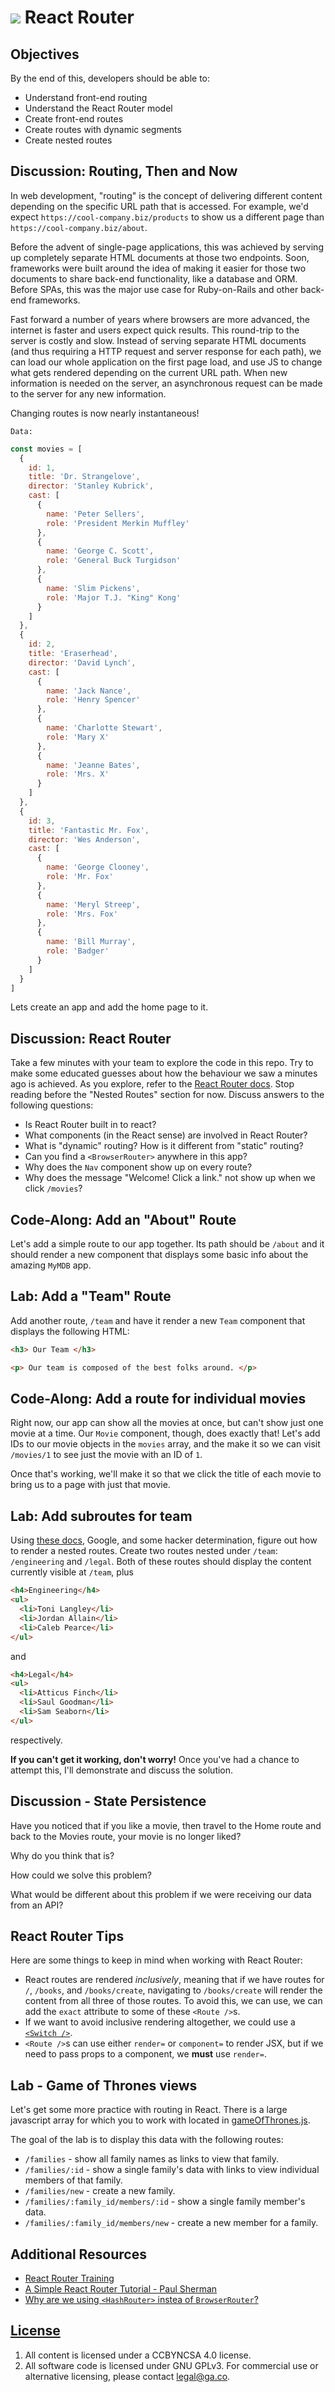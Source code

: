 
# ![](https://ga-dash.s3.amazonaws.com/production/assets/logo-9f88ae6c9c3871690e33280fcf557f33.png) React Router

## Objectives

By the end of this, developers should be able to:

- Understand front-end routing
- Understand the React Router model
- Create front-end routes
- Create routes with dynamic segments
- Create nested routes

## Discussion: Routing, Then and Now

In web development, "routing" is the concept of delivering different content
depending on the specific URL path that is accessed. For example, we'd expect
`https://cool-company.biz/products` to show us a different page than
`https://cool-company.biz/about`.

Before the advent of single-page applications, this was achieved by serving
up completely separate HTML documents at those two endpoints. Soon, frameworks
were built around the idea of making it easier for those two documents to share
back-end functionality, like a database and ORM. Before SPAs, this was the major
use case for Ruby-on-Rails and other back-end frameworks.

Fast forward a number of years where browsers are more advanced, the internet
is faster and users expect quick results. This round-trip to the server is
costly and slow. Instead of serving separate HTML documents (and thus requiring
a HTTP request and server response for each path), we can load our whole
application on the first page load, and use JS to change what gets rendered
depending on the current URL path. When new information is needed on the server,
an asynchronous request can be made to the server for any new information.

Changing routes is now nearly instantaneous!

`Data:`

```js
const movies = [
  {
    id: 1,
    title: 'Dr. Strangelove',
    director: 'Stanley Kubrick',
    cast: [
      {
        name: 'Peter Sellers',
        role: 'President Merkin Muffley'
      },
      {
        name: 'George C. Scott',
        role: 'General Buck Turgidson'
      },
      {
        name: 'Slim Pickens',
        role: 'Major T.J. "King" Kong'
      }
    ]
  },
  {
    id: 2,
    title: 'Eraserhead',
    director: 'David Lynch',
    cast: [
      {
        name: 'Jack Nance',
        role: 'Henry Spencer'
      },
      {
        name: 'Charlotte Stewart',
        role: 'Mary X'
      },
      {
        name: 'Jeanne Bates',
        role: 'Mrs. X'
      }
    ]
  },
  {
    id: 3,
    title: 'Fantastic Mr. Fox',
    director: 'Wes Anderson',
    cast: [
      {
        name: 'George Clooney',
        role: 'Mr. Fox'
      },
      {
        name: 'Meryl Streep',
        role: 'Mrs. Fox'
      },
      {
        name: 'Bill Murray',
        role: 'Badger'
      }
    ]
  }
]
```

Lets create an app and add the home page to it.

## Discussion: React Router

Take a few minutes with your team to explore the code in this repo. Try to make
some educated guesses about how the behaviour we saw a minutes ago is achieved.
As you explore, refer to the [React Router docs](https://reacttraining.com/react-router/core/guides/philosophy/).
Stop reading before the "Nested Routes" section for now. Discuss answers to the
following questions:

- Is React Router built in to react?
- What components (in the React sense) are involved in React Router?
- What is "dynamic" routing? How is it different from "static" routing?
- Can you find a `<BrowserRouter>` anywhere in this app?
- Why does the `Nav` component show up on every route?
- Why does the message "Welcome! Click a link." not show up when we click
   `/movies`?

## Code-Along: Add an "About" Route

Let's add a simple route to our app together. Its path should be `/about`
and it should render a new component that displays some basic info about the
amazing `MyMDB` app.

## Lab: Add a "Team" Route

Add another route, `/team` and have it render a new `Team` component that
displays the following HTML:

```html
<h3> Our Team </h3>

<p> Our team is composed of the best folks around. </p>
```

## Code-Along: Add a route for individual movies

Right now, our app can show all the movies at once, but can't show just one
movie at a time. Our `Movie` component, though, does exactly that! Let's add
IDs to our movie objects in the `movies` array, and the make it so we can visit
`/movies/1` to see just the movie with an ID of `1`.

Once that's working, we'll make it so that we click the title of each movie to
bring us to a page with just that movie.

## Lab: Add subroutes for team

Using [these docs](https://reacttraining.com/react-router/core/guides/philosophy/nested-routes),
Google, and some hacker determination, figure out how to render a nested routes.
Create two routes nested under `/team`: `/engineering` and `/legal`. Both of
these routes should display the content currently visible at `/team`, plus

```HTML
<h4>Engineering</h4>
<ul>
  <li>Toni Langley</li>
  <li>Jordan Allain</li>
  <li>Caleb Pearce</li>
</ul>
```

and

```HTML
<h4>Legal</h4>
<ul>
  <li>Atticus Finch</li>
  <li>Saul Goodman</li>
  <li>Sam Seaborn</li>
</ul>
```

respectively.

**If you can't get it working, don't worry!**
Once you've had a chance to attempt this, I'll demonstrate and discuss the
solution.

## Discussion - State Persistence

Have you noticed that if you like a movie, then travel to the Home route and
back to the Movies route, your movie is no longer liked?

Why do you think that is?

How could we solve this problem?

What would be different about this problem if we were receiving our data from
an API?

## React Router Tips

Here are some things to keep in mind when working with React Router:

- React routes are rendered _inclusively_, meaning that if we have routes for
  `/`, `/books`, and `/books/create`, navigating to `/books/create` will render
  the content from all three of those routes. To avoid this, we can use, we can
  add the `exact` attribute to some of these `<Route />`s.
- If we want to avoid inclusive rendering altogether, we could use a
  [`<Switch />`](https://reacttraining.com/react-router/core/api/Switch).
- `<Route />`s can use either `render=` or `component=` to render JSX, but if we
  need to pass props to a component, we **must** use `render=`.



## Lab - Game of Thrones views

Let's get some more practice with routing in React. There is a large javascript
array for which you to work with located in [gameOfThrones.js](gameOfThrones.js).

The goal of the lab is to display this data with the following routes:

- `/families` -  show all family names as links to view that family.
- `/families/:id` - show a single family's data with links to view individual
  members of that family.
- `/families/new` - create a new family.
- `/families/:family_id/members/:id` -  show a single family member's data.
- `/families/:family_id/members/new` - create a new member for a family.

## Additional Resources

- [React Router Training](https://reacttraining.com/react-router/)
- [A Simple React Router Tutorial - Paul Sherman](https://medium.com/@pshrmn/a-simple-react-router-v4-tutorial-7f23ff27adf)
- [Why are we using `<HashRouter>` instea of `BrowserRouter`?](https://stackoverflow.com/questions/27928372/react-router-urls-dont-work-when-refreshing-or-writting-manually)

## [License](LICENSE)

1. All content is licensed under a CC­BY­NC­SA 4.0 license.
1. All software code is licensed under GNU GPLv3. For commercial use or
    alternative licensing, please contact legal@ga.co.
